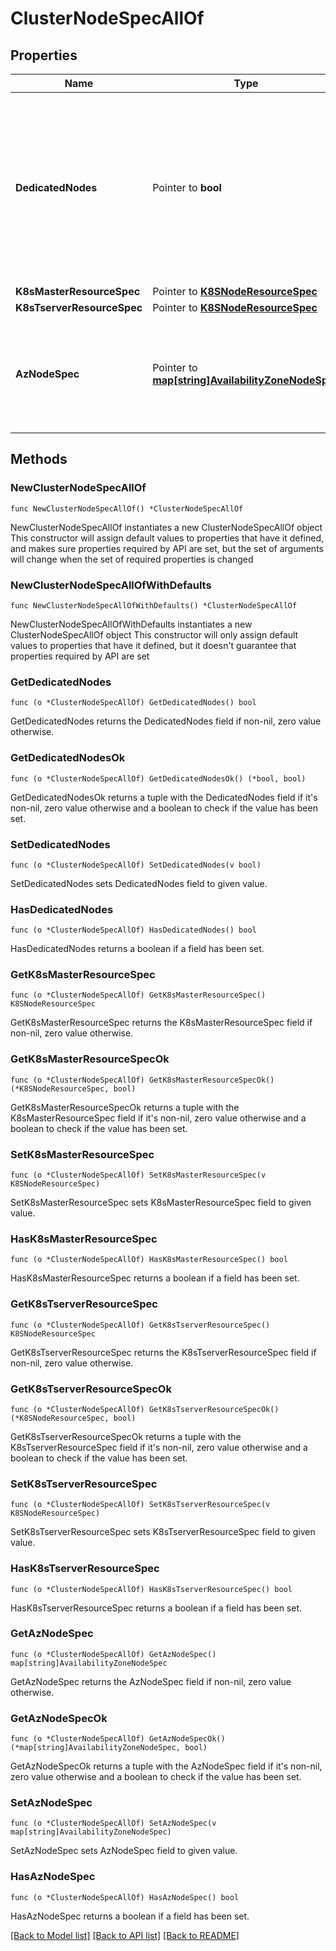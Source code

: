 # ClusterNodeSpecAllOf

## Properties

Name | Type | Description | Notes
------------ | ------------- | ------------- | -------------
**DedicatedNodes** | Pointer to **bool** | Whether to run tserver and master processes in dedicated nodes in this cluster. Defaults to false where master and tserver processes share the same node. | [optional] [default to false]
**K8sMasterResourceSpec** | Pointer to [**K8SNodeResourceSpec**](K8SNodeResourceSpec.md) |  | [optional] 
**K8sTserverResourceSpec** | Pointer to [**K8SNodeResourceSpec**](K8SNodeResourceSpec.md) |  | [optional] 
**AzNodeSpec** | Pointer to [**map[string]AvailabilityZoneNodeSpec**](AvailabilityZoneNodeSpec.md) | Granular node settings overridden per Availability Zone identified by AZ uuid. | [optional] 

## Methods

### NewClusterNodeSpecAllOf

`func NewClusterNodeSpecAllOf() *ClusterNodeSpecAllOf`

NewClusterNodeSpecAllOf instantiates a new ClusterNodeSpecAllOf object
This constructor will assign default values to properties that have it defined,
and makes sure properties required by API are set, but the set of arguments
will change when the set of required properties is changed

### NewClusterNodeSpecAllOfWithDefaults

`func NewClusterNodeSpecAllOfWithDefaults() *ClusterNodeSpecAllOf`

NewClusterNodeSpecAllOfWithDefaults instantiates a new ClusterNodeSpecAllOf object
This constructor will only assign default values to properties that have it defined,
but it doesn't guarantee that properties required by API are set

### GetDedicatedNodes

`func (o *ClusterNodeSpecAllOf) GetDedicatedNodes() bool`

GetDedicatedNodes returns the DedicatedNodes field if non-nil, zero value otherwise.

### GetDedicatedNodesOk

`func (o *ClusterNodeSpecAllOf) GetDedicatedNodesOk() (*bool, bool)`

GetDedicatedNodesOk returns a tuple with the DedicatedNodes field if it's non-nil, zero value otherwise
and a boolean to check if the value has been set.

### SetDedicatedNodes

`func (o *ClusterNodeSpecAllOf) SetDedicatedNodes(v bool)`

SetDedicatedNodes sets DedicatedNodes field to given value.

### HasDedicatedNodes

`func (o *ClusterNodeSpecAllOf) HasDedicatedNodes() bool`

HasDedicatedNodes returns a boolean if a field has been set.

### GetK8sMasterResourceSpec

`func (o *ClusterNodeSpecAllOf) GetK8sMasterResourceSpec() K8SNodeResourceSpec`

GetK8sMasterResourceSpec returns the K8sMasterResourceSpec field if non-nil, zero value otherwise.

### GetK8sMasterResourceSpecOk

`func (o *ClusterNodeSpecAllOf) GetK8sMasterResourceSpecOk() (*K8SNodeResourceSpec, bool)`

GetK8sMasterResourceSpecOk returns a tuple with the K8sMasterResourceSpec field if it's non-nil, zero value otherwise
and a boolean to check if the value has been set.

### SetK8sMasterResourceSpec

`func (o *ClusterNodeSpecAllOf) SetK8sMasterResourceSpec(v K8SNodeResourceSpec)`

SetK8sMasterResourceSpec sets K8sMasterResourceSpec field to given value.

### HasK8sMasterResourceSpec

`func (o *ClusterNodeSpecAllOf) HasK8sMasterResourceSpec() bool`

HasK8sMasterResourceSpec returns a boolean if a field has been set.

### GetK8sTserverResourceSpec

`func (o *ClusterNodeSpecAllOf) GetK8sTserverResourceSpec() K8SNodeResourceSpec`

GetK8sTserverResourceSpec returns the K8sTserverResourceSpec field if non-nil, zero value otherwise.

### GetK8sTserverResourceSpecOk

`func (o *ClusterNodeSpecAllOf) GetK8sTserverResourceSpecOk() (*K8SNodeResourceSpec, bool)`

GetK8sTserverResourceSpecOk returns a tuple with the K8sTserverResourceSpec field if it's non-nil, zero value otherwise
and a boolean to check if the value has been set.

### SetK8sTserverResourceSpec

`func (o *ClusterNodeSpecAllOf) SetK8sTserverResourceSpec(v K8SNodeResourceSpec)`

SetK8sTserverResourceSpec sets K8sTserverResourceSpec field to given value.

### HasK8sTserverResourceSpec

`func (o *ClusterNodeSpecAllOf) HasK8sTserverResourceSpec() bool`

HasK8sTserverResourceSpec returns a boolean if a field has been set.

### GetAzNodeSpec

`func (o *ClusterNodeSpecAllOf) GetAzNodeSpec() map[string]AvailabilityZoneNodeSpec`

GetAzNodeSpec returns the AzNodeSpec field if non-nil, zero value otherwise.

### GetAzNodeSpecOk

`func (o *ClusterNodeSpecAllOf) GetAzNodeSpecOk() (*map[string]AvailabilityZoneNodeSpec, bool)`

GetAzNodeSpecOk returns a tuple with the AzNodeSpec field if it's non-nil, zero value otherwise
and a boolean to check if the value has been set.

### SetAzNodeSpec

`func (o *ClusterNodeSpecAllOf) SetAzNodeSpec(v map[string]AvailabilityZoneNodeSpec)`

SetAzNodeSpec sets AzNodeSpec field to given value.

### HasAzNodeSpec

`func (o *ClusterNodeSpecAllOf) HasAzNodeSpec() bool`

HasAzNodeSpec returns a boolean if a field has been set.


[[Back to Model list]](../README.md#documentation-for-models) [[Back to API list]](../README.md#documentation-for-api-endpoints) [[Back to README]](../README.md)


